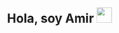 <h1 align="center"> Hola, soy Amir <img src="https://media.giphy.com/media/hvRJCLFzcasrR4ia7z/giphy.gif" width="35"></h1>

